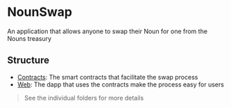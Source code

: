 # NounSwap

An application that allows anyone to swap their Noun for one from the Nouns treasury

## Structure

-   [Contracts](./contracts/): The smart contracts that facilitate the swap process
-   [Web](./web/): The dapp that uses the contracts make the process easy for users

> See the individual folders for more details
